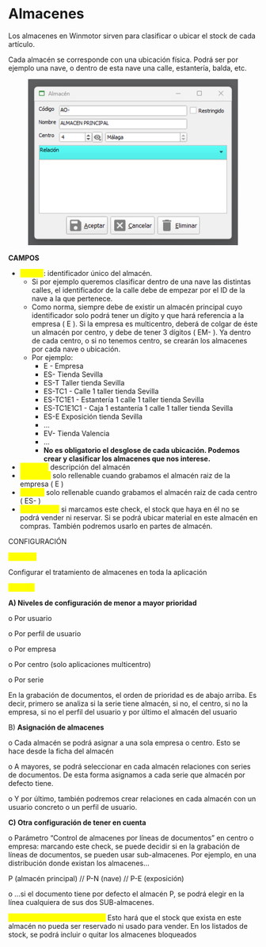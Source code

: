 # Almacenes

Los almacenes en Winmotor sirven para clasificar o ubicar el stock de cada artículo.

Cada almacén se corresponde con una ubicación física. Podrá ser por ejemplo una nave, o dentro de esta nave una calle, estantería, balda, etc.

<figure><img src="../../.gitbook/assets/image (618).png" alt=""><figcaption></figcaption></figure>

**CAMPOS**

* <mark style="color:yellow;">Código</mark>: identificador único del almacén.
  * Si por ejemplo queremos clasificar dentro de una nave las distintas calles, el identificador de la calle debe de empezar por el ID de la nave a la que pertenece.&#x20;
  * Como norma, siempre debe de existir un almacén principal cuyo identificador solo podrá tener un dígito y que hará referencia a la empresa ( E ). Si la empresa es multicentro, deberá de colgar de éste un almacén por centro, y debe de tener 3 dígitos ( EM- ). Ya dentro de cada centro, o si no tenemos centro, se crearán los almacenes por cada nave o ubicación.&#x20;
  * Por ejemplo:
    * E - Empresa
    * ES- Tienda Sevilla
    * ES-T Taller tienda Sevilla
    * ES-TC1 - Calle 1 taller tienda Sevilla
    * ES-TC1E1 - Estantería 1 calle 1 taller tienda Sevilla
    * ES-TC1E1C1 - Caja 1 estantería 1 calle 1 taller tienda Sevilla
    * ES-E Exposición tienda Sevilla
    * ...
    * EV- Tienda Valencia
    * ...
    * **No es obligatorio el desglose de cada ubicación. Podemos crear y clasificar los almacenes que nos interese.**
* <mark style="color:yellow;">Nombre:</mark> descripción del almacén
* <mark style="color:yellow;">Empresa:</mark> solo rellenable cuando grabamos el almacén raiz de la empresa ( E )
* <mark style="color:yellow;">Centro:</mark> solo rellenable cuando grabamos el almacén raiz de cada centro ( ES- )
* <mark style="color:yellow;">Restringido:</mark> si marcamos este check, el stock que haya en él no se podrá vender ni reservar. Si se podrá ubicar material en este almacén en compras. También podremos usarlo en partes de almacén.

CONFIGURACIÓN

<mark style="color:yellow;">**Objetivo**</mark>

Configurar el tratamiento de almacenes en toda la aplicación

<mark style="color:yellow;">**Gestión**</mark>

**A) Niveles de configuración de menor a mayor prioridad**

o Por usuario

o Por perfil de usuario

o Por empresa

o Por centro (solo aplicaciones multicentro)

o Por serie

En la grabación de documentos, el orden de prioridad es de abajo arriba. Es decir, primero se analiza si la serie tiene almacén, si no, el centro, si no la empresa, si no el perfil del usuario y por último el almacén del usuario

B) **Asignación de almacenes**

o Cada almacén se podrá asignar a una sola empresa o centro. Esto se hace desde la ficha del almacén

o A mayores, se podrá seleccionar en cada almacén relaciones con series de documentos. De esta forma asignamos a cada serie que almacén por defecto tiene.

o Y por último, también podremos crear relaciones en cada almacén con un usuario concreto o un perfil de usuario.

**C) Otra configuración de tener en cuenta**

o Parámetro “Control de almacenes por líneas de documentos” en centro o empresa: marcando este check, se puede decidir si en la grabación de líneas de documentos, se pueden usar sub-almacenes. Por ejemplo, en una distribución donde existan los almacenes…

P (almacén principal) // P-N (nave) // P-E (exposición)

o …si el documento tiene por defecto el almacén P, se podrá elegir en la línea cualquiera de sus dos SUB-almacenes.

<mark style="color:yellow;">ALMACENES RESTRINGIDOS:</mark> Esto hará que el stock que exista en este almacén no pueda ser reservado ni usado para vender. En los listados de stock, se podrá incluir o quitar los almacenes bloqueados
